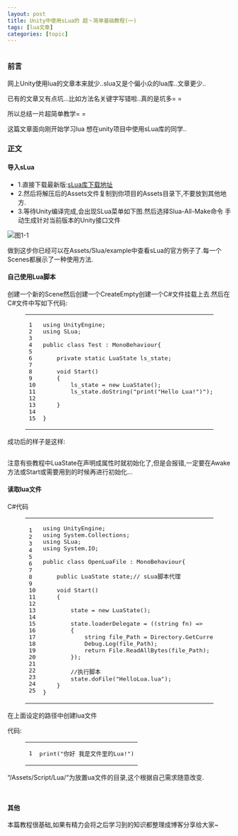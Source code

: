 ```yaml
---
layout: post
title: Unity中使用sLua的 超丶简单基础教程(一) 
tags: [lua文章]
categories: [topic]
---
```

<p><img src="https://Lafree317.github.io/../../images/Slua-1.png" alt=""/></p>
<h3 id="前言"><a href="#前言" class="headerlink" title="前言"></a>前言</h3><p>网上Unity使用lua的文章本来就少..slua又是个偏小众的lua库..文章更少..</p>
<p>已有的文章又有点坑…比如方法名关键字写错啦..真的是坑多= =</p>
<p>所以总结一片超简单教学= =</p>
<p>这篇文章面向刚开始学习lua 想在unity项目中使用sLua库的同学..</p>

<h3 id="正文"><a href="#正文" class="headerlink" title="正文"></a>正文</h3><h4 id="导入sLua"><a href="#导入sLua" class="headerlink" title="导入sLua"></a>导入sLua</h4><ul>
<li>1.直接下载最新版:<a href="https://github.com/pangweiwei/slua/releases/" target="_blank" rel="noopener noreferrer">sLua库下载地址</a></li>
<li>2.然后将解压后的Assets文件复制到你项目的Assets目录下,不要放到其他地方.</li>
<li>3.等待Unity编译完成,会出现SLua菜单如下图.然后选择Slua-All-Make命令 手动生成针对当前版本的Unity接口文件</li>
</ul>
<p><img src="https://user-gold-cdn.xitu.io/2018/1/20/161138abbd015ee9?w=355&amp;h=136&amp;f=png&amp;s=14264" alt="图1-1"/></p>
<p>做到这步你已经可以在Assets/Slua/example中查看sLua的官方例子了.每一个Scenes都展示了一种使用方法.</p>
<h4 id="自己使用Lua脚本"><a href="#自己使用Lua脚本" class="headerlink" title="自己使用Lua脚本"></a>自己使用Lua脚本</h4><p>创建一个新的Scene然后创建一个CreateEmpty创建一个C#文件挂载上去.然后在C#文件中写如下代码:<br/></p><figure class="highlight plain"><table><tbody><tr><td class="gutter"><pre><span class="line">1</span><br/><span class="line">2</span><br/><span class="line">3</span><br/><span class="line">4</span><br/><span class="line">5</span><br/><span class="line">6</span><br/><span class="line">7</span><br/><span class="line">8</span><br/><span class="line">9</span><br/><span class="line">10</span><br/><span class="line">11</span><br/><span class="line">12</span><br/><span class="line">13</span><br/><span class="line">14</span><br/><span class="line">15</span><br/></pre></td><td class="code"><pre><span class="line">using UnityEngine;</span><br/><span class="line">using SLua;</span><br/><span class="line"></span><br/><span class="line">public class Test : MonoBehaviour{</span><br/><span class="line"></span><br/><span class="line">    private static LuaState ls_state;</span><br/><span class="line"></span><br/><span class="line">    void Start()</span><br/><span class="line">    {</span><br/><span class="line">        ls_state = new LuaState();</span><br/><span class="line">        ls_state.doString(&#34;print(&#34;Hello Lua!&#34;)&#34;);</span><br/><span class="line"></span><br/><span class="line">    }</span><br/><span class="line"></span><br/><span class="line">}</span><br/></pre></td></tr></tbody></table></figure><p></p>
<p>成功后的样子是这样:</p>
<p><img src="https://user-gold-cdn.xitu.io/2018/1/20/161139671a4de279?w=425&amp;h=944&amp;f=png&amp;s=58039" alt=""/></p>
<p>注意有些教程中LuaState在声明成属性时就初始化了,但是会报错,一定要在Awake方法或Start或需要用到的时候再进行初始化…</p>
<h4 id="读取lua文件"><a href="#读取lua文件" class="headerlink" title="读取lua文件"></a>读取lua文件</h4><p>C#代码<br/></p><figure class="highlight plain"><table><tbody><tr><td class="gutter"><pre><span class="line">1</span><br/><span class="line">2</span><br/><span class="line">3</span><br/><span class="line">4</span><br/><span class="line">5</span><br/><span class="line">6</span><br/><span class="line">7</span><br/><span class="line">8</span><br/><span class="line">9</span><br/><span class="line">10</span><br/><span class="line">11</span><br/><span class="line">12</span><br/><span class="line">13</span><br/><span class="line">14</span><br/><span class="line">15</span><br/><span class="line">16</span><br/><span class="line">17</span><br/><span class="line">18</span><br/><span class="line">19</span><br/><span class="line">20</span><br/><span class="line">21</span><br/><span class="line">22</span><br/><span class="line">23</span><br/><span class="line">24</span><br/><span class="line">25</span><br/></pre></td><td class="code"><pre><span class="line">using UnityEngine;</span><br/><span class="line">using System.Collections;</span><br/><span class="line">using SLua;</span><br/><span class="line">using System.IO;</span><br/><span class="line"></span><br/><span class="line">public class OpenLuaFile : MonoBehaviour{</span><br/><span class="line"></span><br/><span class="line">    public LuaState state;// sLua脚本代理</span><br/><span class="line"></span><br/><span class="line">    void Start()</span><br/><span class="line">    {</span><br/><span class="line"></span><br/><span class="line">        state = new LuaState();</span><br/><span class="line"></span><br/><span class="line">        state.loaderDelegate = ((string fn) =&gt;</span><br/><span class="line">        {</span><br/><span class="line">            string file_Path = Directory.GetCurrentDirectory() + &#34;/Assets/Script/Lua/&#34; + fn;</span><br/><span class="line">            Debug.Log(file_Path);</span><br/><span class="line">            return File.ReadAllBytes(file_Path);</span><br/><span class="line">        });</span><br/><span class="line"></span><br/><span class="line">        //执行脚本</span><br/><span class="line">        state.doFile(&#34;HelloLua.lua&#34;);</span><br/><span class="line">    }</span><br/><span class="line">}</span><br/></pre></td></tr></tbody></table></figure><p></p>
<p>在上面设定的路径中创建lua文件</p>
<p>代码:<br/></p><figure class="highlight plain"><table><tbody><tr><td class="gutter"><pre><span class="line">1</span><br/></pre></td><td class="code"><pre><span class="line">print(&#34;你好 我是文件里的Lua!&#34;)</span><br/></pre></td></tr></tbody></table></figure><p></p>
<p>“/Assets/Script/Lua/“为放置ua文件的目录,这个根据自己需求随意改变.</p>
<p><img src="https://user-gold-cdn.xitu.io/2018/1/20/16113ac0db3b6dd5?w=605&amp;h=476&amp;f=png&amp;s=56768" alt=""/></p>
<p><img src="https://user-gold-cdn.xitu.io/2018/1/20/16113ac510abdc81?w=541&amp;h=1072&amp;f=png&amp;s=97504" alt=""/></p>
<h4 id="其他"><a href="#其他" class="headerlink" title="其他"></a>其他</h4><p>本篇教程很基础,如果有精力会将之后学习到的知识都整理成博客分享给大家~</p>